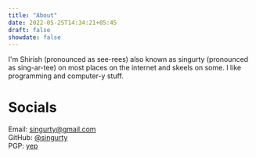 ```yaml
---
title: "About"
date: 2022-05-25T14:34:21+05:45
draft: false
showdate: false
---
```


I'm Shirish (pronounced as see-rees) also known as singurty (pronounced as sing-ar-tee) on most places on the internet and skeels on some. I like programming and computer-y stuff.

# Socials
Email: singurty@gmail.com  
GitHub: [@singurty](https://github.com/singurty)  
PGP: [yep](/pgp.txt)  
